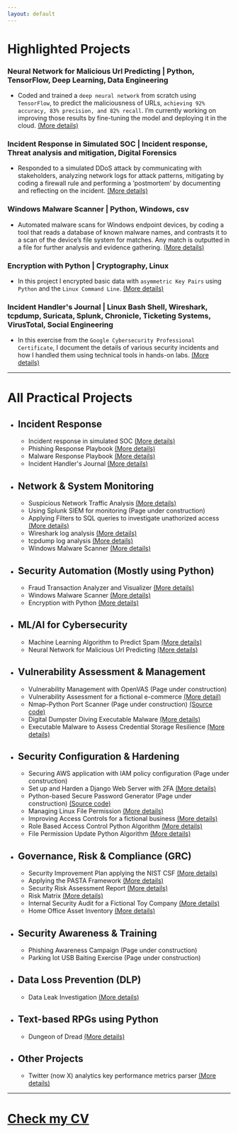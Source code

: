 ```yaml
---
layout: default
---
```


# Highlighted Projects

### Neural Network for Malicious Url Predicting | Python, TensorFlow, Deep Learning, Data Engineering
* Coded and trained a `deep neural network` from scratch using `TensorFlow`, to predict the maliciousness of URLs, `achieving 92% accuracy, 83% precision, and 82% recall`. I’m currently working on improving those results by fine-tuning the model and deploying it in the cloud. [(More details)](./nn_malicious_url_pred.html)

### Incident Response in Simulated SOC | Incident response, Threat analysis and mitigation, Digital Forensics
* Responded to a simulated DDoS attack by communicating with stakeholders, analyzing network logs for attack patterns, mitigating by coding a firewall rule and performing a ‘postmortem’ by documenting and reflecting on the incident. [(More details)](./cyber_incident_response.html)

### Windows Malware Scanner | Python, Windows, csv
* Automated malware scans for Windows endpoint devices, by coding a tool that reads a database of known malware names, and contrasts it to a scan of the device’s file system for matches. Any match is outputted in a file for further analysis and evidence gathering. [(More details)](./malware_scanner.html)

### Encryption with Python | Cryptography, Linux
* In this project I encrypted basic data with `asymmetric Key Pairs` using `Python` and the `Linux Command Line`. [(More details)](./encrypt_python.html)

### Incident Handler's Journal | Linux Bash Shell, Wireshark, tcpdump, Suricata, Splunk, Chronicle, Ticketing Systems, VirusTotal, Social Engineering
* In this exercise from the `Google Cybersecurity Professional Certificate`, I document the details of various security incidents and how I handled them using technical tools in hands-on labs. [(More details)](./incident_handler_journal.html)

------------------------------------------------------------------------------------------------------------------------------------------------------------------------------------------------------------------------------

# All Practical Projects 

* ## Incident Response
  * Incident response in simulated SOC [(More details)](./cyber_incident_response.html)
  * Phishing Response Playbook [(More details)](./phishing_playbook.html)
  * Malware Response Playbook [(More details)](./malware_response_playbook.html)
  * Incident Handler's Journal [(More details)](./incident_handler_journal.html)


* ## Network & System Monitoring
  * Suspicious Network Traffic Analysis [(More details)](./network_traffic_analysis.html)
  * Using Splunk SIEM for monitoring (Page under construction)
  * Applying Filters to SQL queries to investigate unathorized access [(More details)](./filter_sql.html)
  * Wireshark log analysis [(More details)](./incident_report_brute.html)
  * tcpdump log analysis [(More details)](./incident_report_syn_flood.html)
  * Windows Malware Scanner [(More details)](./malware_scanner.html)


* ## Security Automation (Mostly using Python)
  * Fraud Transaction Analyzer and Visualizer [(More details)](./fraud_analyzer_visualizer.html)
  * Windows Malware Scanner [(More details)](./malware_scanner.html)
  * Encryption with Python [(More details)](./encrypt_python.html)


* ## ML/AI for Cybersecurity
  * Machine Learning Algorithm to Predict Spam [(More details)](./spam_detection_ml.html)
  * Neural Network for Malicious Url Predicting [(More details)](./nn_malicious_url_pred.html) 


* ## Vulnerability Assessment & Management
  * Vulnerability Management with OpenVAS (Page under construction)
  * Vulnerability Assessment for a fictional e-commerce [(More detail)](./vulnerability_assessment.html)
  * Nmap-Python Port Scanner (Page under construction) [(Source code)](https://github.com/Rafael-Santamaria-Ortega/Nmap_Vulnerability_Scanner)
  * Digital Dumpster Diving Executable Malware [(More details)](./dumpster_diving.html)
  * Executable Malware to Assess Credential Storage Resilience [(More details)](./steal_chrome_cred.html)


* ## Security Configuration & Hardening
  * Securing AWS application with IAM policy configuration (Page under construction)
  * Set up and Harden a Django Web Server with 2FA [(More details)](./set_and_secure_django_server.html)
  * Python-based Secure Password Generator (Page under construction) [(Source code)](https://github.com/Rafael-Santamaria-Ortega/passpy.html)
  * Managing Linux File Permission [(More details)](./linux_file_perm.html)
  * Improving Access Controls for a fictional business [(More details)](./access_controls.html)
  * Role Based Access Control Python Algorithm [(More details)](./rbac.html)
  * File Permission Update Python Algorithm [(More details)](./file_update.html)


* ## Governance, Risk & Compliance (GRC)
  * Security Improvement Plan applying the NIST CSF [(More details)](./nist_csf_applied.html)
  * Applying the PASTA Framework [(More details)](./pasta_applied.html)
  * Security Risk Assessment Report [(More details)](./sec_risk_assessment.html)
  * Risk Matrix [(More details)](./risk_matrix.html)
  * Internal Security Audit for a Fictional Toy Company [(More details)](./int_sec_audit.html)
  * Home Office Asset Inventory [(More details)](./home_it_assests.html)


* ## Security Awareness & Training
  * Phishing Awareness Campaign (Page under construction) 
  * Parking lot USB Baiting Exercise (Page under construction)


* ## Data Loss Prevention (DLP)
  * Data Leak Investigation [(More details)](./data_leak_investigation.html)


* ## Text-based RPGs using Python
  * Dungeon of Dread [(More details)](./dungeon_of_dread.html)


* ## Other Projects
  * Twitter (now X) analytics key performance metrics parser [(More details)](./twitter_analytics.html)
---

# [**Check my CV**](./CV.html)
